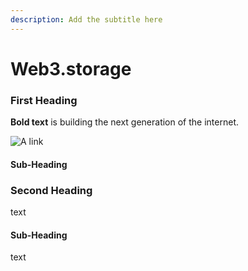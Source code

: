 ```yaml
---
description: Add the subtitle here
---
```


# Web3.storage

### First Heading

**Bold text** is building the next generation of the internet.

![A link](https://github.com/protocol/launchpad/blob/main/.gitbook/assets/twitter-banner-1500x500.png)

#### Sub-Heading

### Second Heading

text

#### Sub-Heading

text
